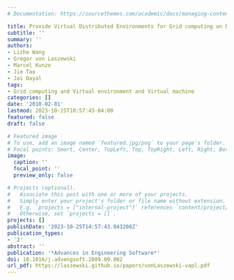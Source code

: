 ```yaml
---
# Documentation: https://sourcethemes.com/academic/docs/managing-content/

title: Provide Virtual Distributed Environments for Grid computing on Demand
subtitle: ''
summary: ''
authors:
- Lizhe Wang
- Gregor von Laszewski
- Marcel Kunze
- Jie Tao
- Jai Dayal
tags:
- Grid computing and Virtual environment and Virtual machine
categories: []
date: '2010-02-01'
lastmod: 2023-10-25T10:57:43-04:00
featured: false
draft: false

# Featured image
# To use, add an image named `featured.jpg/png` to your page's folder.
# Focal points: Smart, Center, TopLeft, Top, TopRight, Left, Right, BottomLeft, Bottom, BottomRight.
image:
  caption: ''
  focal_point: ''
  preview_only: false

# Projects (optional).
#   Associate this post with one or more of your projects.
#   Simply enter your project's folder or file name without extension.
#   E.g. `projects = ["internal-project"]` references `content/project/deep-learning/index.md`.
#   Otherwise, set `projects = []`.
projects: []
publishDate: '2023-10-25T14:57:43.043208Z'
publication_types:
- '2'
abstract: ''
publication: '*Advances in Engineering Software*'
doi: 10.1016/j.advengsoft.2009.09.002
url_pdf: https://laszewski.github.io/papers/vonLaszewski-vapl.pdf
---
```

